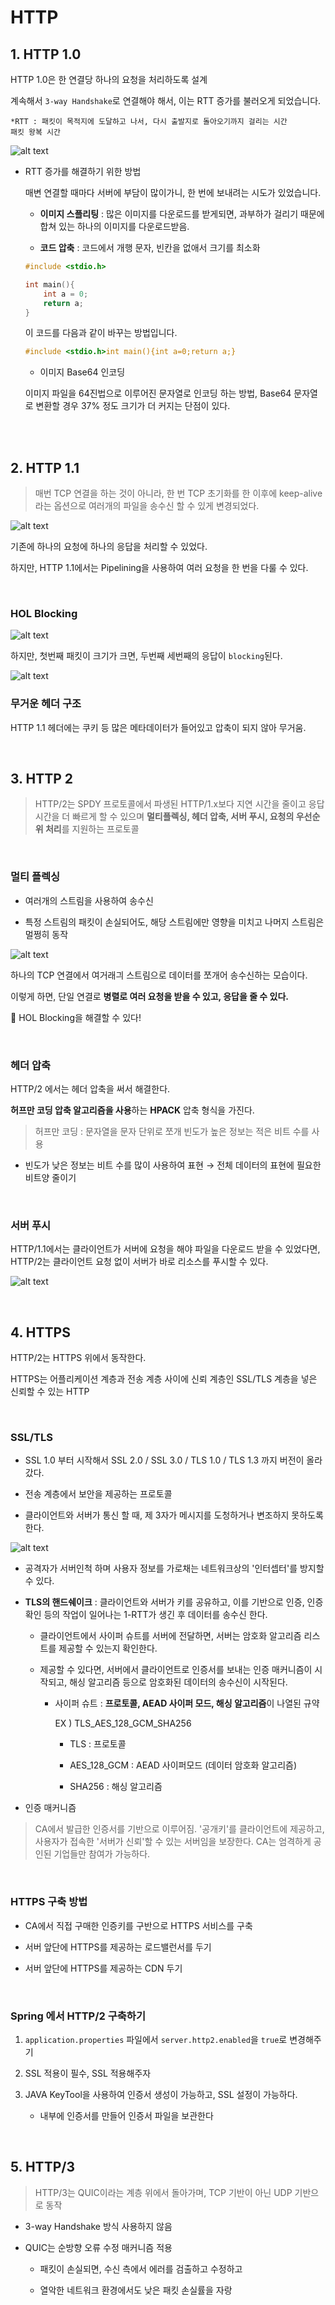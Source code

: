 # HTTP

## 1. HTTP 1.0

HTTP 1.0은 한 연결당 하나의 요청을 처리하도록 설계

계속해서 `3-way Handshake`로 연결해야 해서,  이는 RTT 증가를 불러오게 되었습니다.

    *RTT : 패킷이 목적지에 도달하고 나서, 다시 출발지로 돌아오기까지 걸리는 시간 
    패킷 왕복 시간

![alt text](image-4.png)

- RTT 증가를 해결하기 위한 방법
    
    매변 연결할 때마다 서버에 부담이 많이가니, 한 번에 보내려는 시도가 있었습니다.

    - **이미지 스플리팅** : 많은 이미지를 다운로드를 받게되면, 과부하가 걸리기 때문에 합쳐 있는 하나의 이미지를 다운로드받음.

    - **코드 압축** : 코드에서 개행 문자, 빈칸을 없애서 크기를 최소화

    ```c
    #include <stdio.h>

    int main(){
        int a = 0;
        return a;
    }
    ```
    이 코드를 다음과 같이 바꾸는 방법입니다.

    ```c
    #include <stdio.h>int main(){int a=0;return a;}
    ```

    - 이미지 Base64 인코딩
    
    이미지 파일을 64진법으로 이루어진 문자열로 인코딩 하는 방법, Base64 문자열로 변환할 경우 37% 정도 크기가 더 커지는 단점이 있다.

<br><br>


## 2. HTTP 1.1 

> 매번 TCP 연결을 하는 것이 아니라, 한 번 TCP 초기화를 한 이후에 keep-alive라는 옵션으로 여러개의 파일을 송수신 할 수 있게 변경되었다.

![alt text](image-5.png)

기존에 하나의 요청에 하나의 응답을 처리할 수 있었다. 

하지만, HTTP 1.1에서는 Pipelining을 사용하여 여러 요청을 한 번을 다룰 수 있다.

<br>


### HOL Blocking
![alt text](image-6.png)

하지만, 첫번째 패킷이 크기가 크면, 두번째 세번째의 응답이 `blocking`된다.

![alt text](image-7.png)
<br>


### 무거운 헤더 구조

HTTP 1.1 헤더에는 쿠키 등 많은 메타데이터가 들어있고 압축이 되지 않아 무거움.

<br>

## 3. HTTP 2

> HTTP/2는 SPDY 프로토콜에서 파생된 HTTP/1.x보다 지연 시간을 줄이고 응답 시간을 더 빠르게 할 수 있으며 **멀티플렉싱, 헤더 압축, 서버 푸시, 요청의 우선순위 처리**를 지원하는 프로토콜

<br>


### 멀티 플렉싱 
- 여러개의 스트림을 사용하여 송수신

- 특정 스트림의 패킷이 손실되어도, 해당 스트림에만 영향을 미치고 나머지 스트림은 멀쩡히 동작

![alt text](image-8.png)

하나의 TCP 연결에서 여거래긔 스트림으로 데이터를 쪼개어 송수신하는 모습이다.

이렇게 하면, 단일 연결로 **병렬로 여러 요청을 받을 수 있고, 응답을 줄 수 있다.**

🍋 HOL Blocking을 해결할 수 있다!

<br>


### 헤더 압축
HTTP/2 에서는 헤더 압축을 써서 해결한다.

 **허프만 코딩 압축 알고리즘을 사용**하는 **HPACK** 압축 형식을 가진다.

> 허프만 코딩 : 문자열을 문자 단위로 쪼개 빈도가 높은 정보는 적은 비트 수를 사용
- 빈도가 낮은 정보는 비트 수를 많이 사용하여 표현  → 전체 데이터의 표현에 필요한 비트양 줄이기

<br>


### 서버 푸시

HTTP/1.1에서는 클라이언트가 서버에 요청을 해야 파일을 다운로드 받을 수 있었다면, HTTP/2는 클라이언트 요청 없이 서버가 바로 리소스를 푸시할 수 있다.

![alt text](image-9.png)

<br>

## 4. HTTPS

HTTP/2는 HTTPS 위에서 동작한다.

HTTPS는 어플리케이션 계층과 전송 계층 사이에 신뢰 계층인 SSL/TLS 계층을 넣은 신뢰할 수 있는 HTTP 

<br>

### SSL/TLS
- SSL 1.0 부터 시작해서 SSL 2.0 / SSL 3.0 / TLS 1.0 / TLS 1.3 까지 버전이 올라갔다.

- 전송 계층에서 보안을 제공하는 프로토콜

- 클라이언트와 서버가 통신 할 때, 제 3자가 메시지를 도청하거나 변조하지 못하도록 한다.

![alt text](image-10.png)

- 공격자가 서버인척 하며 사용자 정보를 가로채는 네트워크상의 '인터셉터'를 방지할 수 있다.

- **TLS의 핸드쉐이크** : 클라이언트와 서버가 키를 공유하고, 이를 기반으로 인증, 인증 확인 등의 작업이 일어나는 1-RTT가 생긴 후 데이터를 송수신 한다.
    - 클라이언트에서 사이퍼 슈트를 서버에 전달하면, 서버는 암호화 알고리즘 리스트를 제공할 수 있는지 확인한다.
    - 제공할 수 있다면, 서버에서 클라이언트로 인증서를 보내는 인증 매커니즘이 시작되고, 해싱 알고리즘 등으로 암호화된 데이터의 송수신이 시작된다.

        * 사이퍼 슈트 : **프로토콜, AEAD 사이퍼 모드, 해싱 알고리즘**이 나열된 규약
            
            EX ) TLS_AES_128_GCM_SHA256
            - TLS : 프로토콜
            - AES_128_GCM : AEAD 사이퍼모드 (데이터 암호화 알고리즘)

            - SHA256 : 해싱 알고리즘

- 인증 매커니즘

> CA에서 발급한 인증서를 기반으로 이루어짐. '공개키'를 클라이언트에 제공하고, 사용자가 접속한 '서버가 신뢰'할 수 있는 서버임을 보장한다. CA는 엄격하게 공인된 기업들만 참여가 가능하다.

<br>

### HTTPS 구축 방법
- CA에서 직접 구매한 인증키를 구반으로 HTTPS 서비스를 구축

- 서버 앞단에 HTTPS를 제공하는 로드밸런서를 두기

- 서버 앞단에 HTTPS를 제공하는 CDN 두기

<br>


### Spring 에서 HTTP/2 구축하기

1. `application.properties` 파일에서 `server.http2.enabled`을 `true`로 변경해주기 

2. SSL 적용이 필수, SSL 적용해주자

3. JAVA KeyTool을 사용하여 인증서 생성이 가능하고, SSL 설정이 가능하다.
    - 내부에 인증서를 만들어 인증서 파일을 보관한다

<br>

## 5. HTTP/3
> HTTP/3는 QUIC이라는 계층 위에서 돌아가며, TCP 기반이 아닌 UDP 기반으로 동작

- 3-way Handshake 방식 사용하지 않음

- QUIC는 순방향 오류 수정 매커니즘 적용
    - 패킷이 손실되면, 수신 측에서 에러를 검출하고 수정하고

    - 열악한 네트워크 환경에서도 낮은 패킷 손실률을 자랑
